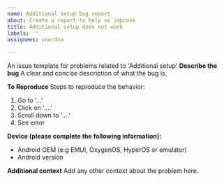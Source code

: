 ```yaml
---
name: Additional setup bug report
about: Create a report to help us improve
title: Additional setup does not work
labels: ''
assignees: onerdna

---
```


An issue template for problems related to 'Additional setup'
**Describe the bug**
A clear and concise description of what the bug is.

**To Reproduce**
Steps to reproduce the behavior:
1. Go to '...'
2. Click on '....'
3. Scroll down to '....'
4. See error

**Device (please complete the following information):**
 - Android OEM (e.g EMUI, OxygenOS, HyperOS or emulator)
 - Android version

**Additional context**
Add any other context about the problem here.

